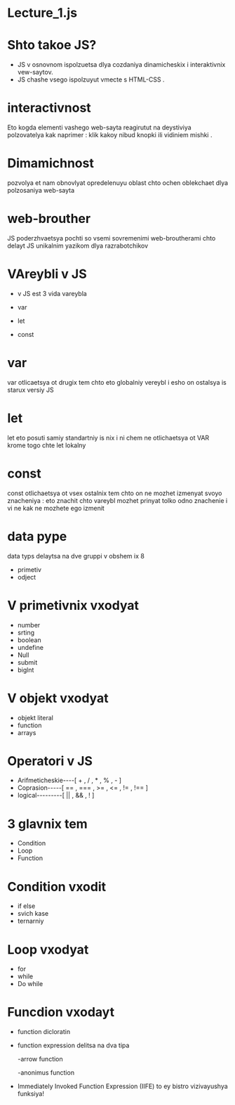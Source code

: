 # Lecture_1.js

# Shto takoe JS?

- JS v osnovnom ispolzuetsa dlya cozdaniya dinamicheskix i interaktivnix vew-saytov.
- JS chashe vsego ispolzuyut vmecte s HTML-CSS .

# interactivnost

Eto kogda elementi vashego web-sayta reagirutut na deystiviya polzovatelya kak naprimer : klik kakoy nibud knopki ili vidiniem mishki .

# Dimamichnost

pozvolya et nam obnovlyat opredelenuyu oblast chto ochen oblekchaet dlya polzosaniya web-sayta

# web-brouther 

JS poderzhvaetsya pochti so vsemi sovremenimi web-broutherami 
 chto delayt JS unikalnim yazikom dlya razrabotchikov


 # VAreybli v JS

 - v JS est 3 vida vareybla 

 - var 
 - let 
 - const



 # var 

 var otlicaetsya ot drugix tem chto eto globalniy vereybl i esho on ostalsya is starux versiy JS

 # let 

 let eto posuti samiy standartniy is nix i ni chem ne otlichaetsya ot VAR krome togo chte let lokalny

 # const 

 const otlichaetsya ot vsex ostalnix tem chto on ne mozhet izmenyat svoyo znacheniya : eto znachit chto vareybl mozhet prinyat tolko odno znachenie i vi ne kak ne mozhete ego izmenit

 # data pype 

 data typs delaytsa na dve gruppi v obshem ix 8

 - primetiv
 - odject

 # V primetivnix vxodyat

 - number
 - srting 
 - boolean
 - undefine
 - Null
 - submit
 - biglnt

 # V objekt vxodyat

 - objekt literal
 - function
 - arrays


# Operatori v JS

- Arifmeticheskie----[ + , / , * , % , - ]
- Coprasion-----[ == , === , >= , <= , != , !== ]
- logical---------[ || , && , ! ]

# 3 glavnix tem

- Condition
- Loop
- Function

# Condition vxodit 

- if else
- svich kase
- ternarniy

# Loop vxodyat 

- for
- while 
- Do while

# Funcdion vxodayt 

- function dicloratin 
- function expression     delitsa na dva tipa 

   -arrow function 

   -anonimus function

- Immediately Invoked Function Expression (IIFE)
to ey bistro vizivayushya funksiya!

